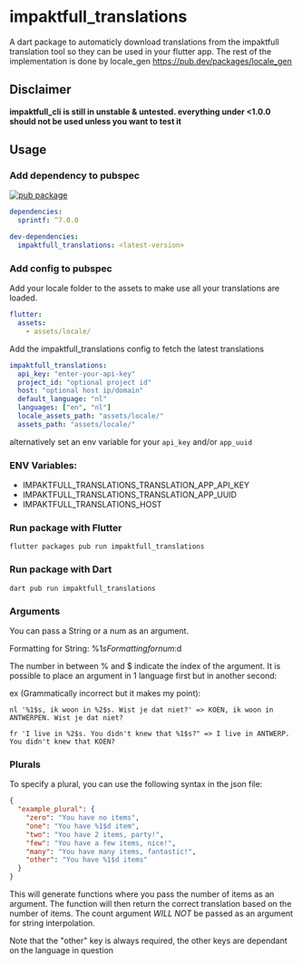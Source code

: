 # impaktfull_translations

A dart package to automaticly download translations from the impaktfull translation tool so they can be used in your flutter app. The rest of the implementation is done by locale_gen https://pub.dev/packages/locale_gen

## Disclaimer

**impaktfull_cli is still in unstable & untested. everything under <1.0.0 should not be used unless you want to test it**

## Usage

### Add dependency to pubspec

[![pub package](https://img.shields.io/pub/v/impaktfull_translations.svg)](https://pub.dartlang.org/packages/impaktfull_translations)

```yaml
dependencies:
  sprintf: ^7.0.0

dev-dependencies:
  impaktfull_translations: <latest-version>
```

### Add config to pubspec

Add your locale folder to the assets to make use all your translations are loaded.

```yaml
flutter:
  assets:
    - assets/locale/
```

Add the impaktfull_translations config to fetch the latest translations

```yaml
impaktfull_translations:
  api_key: "enter-your-api-key"
  project_id: "optional project id"
  host: "optional host ip/domain"
  default_language: "nl"
  languages: ["en", "nl"]
  locale_assets_path: "assets/locale/"
  assets_path: "assets/locale/"
```

alternatively set an env variable for your `api_key` and/or `app_uuid`

### ENV Variables:

- IMPAKTFULL_TRANSLATIONS_TRANSLATION_APP_API_KEY
- IMPAKTFULL_TRANSLATIONS_TRANSLATION_APP_UUID
- IMPAKTFULL_TRANSLATIONS_HOST

### Run package with Flutter

```shell
flutter packages pub run impaktfull_translations
```

### Run package with Dart

```shell
dart pub run impaktfull_translations
```

### Arguments

You can pass a String or a num as an argument.

Formatting for String: %1$s
Formatting for num: %1$d

The number in between % and $ indicate the index of the argument. It is possible to place an argument in 1 language first but in another second:

ex (Grammatically incorrect but it makes my point):

```
nl '%1$s, ik woon in %2$s. Wist je dat niet?' => KOEN, ik woon in ANTWERPEN. Wist je dat niet?

fr 'I live in %2$s. You didn't knew that %1$s?" => I live in ANTWERP. You didn't knew that KOEN?
```

### Plurals

To specify a plural, you can use the following syntax in the json file:

```json
{
  "example_plural": {
    "zero": "You have no items",
    "one": "You have %1$d item",
    "two": "You have 2 items, party!",
    "few": "You have a few items, nice!",
    "many": "You have many items, fantastic!",
    "other": "You have %1$d items"
  }
}
```

This will generate functions where you pass the number of items as an argument. The function will then return the correct translation based on the number of items.
The count argument _WILL NOT_ be passed as an argument for string interpolation.

Note that the "other" key is always required, the other keys are dependant on the language in question
